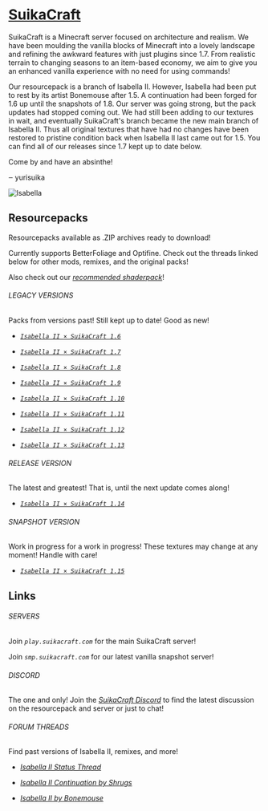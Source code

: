 # [SuikaCraft](http://suikacraft.com)

SuikaCraft is a Minecraft server focused on architecture and realism. We have been moulding the vanilla blocks of Minecraft into a lovely landscape and refining the awkward features with just plugins since 1.7. From realistic terrain to changing seasons to an item-based economy, we aim to give you an enhanced vanilla experience with no need for using commands!

Our resourcepack is a branch of Isabella II. However, Isabella had been put to rest by its artist Bonemouse after 1.5. A continuation had been forged for 1.6 up until the snapshots of 1.8. Our server was going strong, but the pack updates had stopped coming out. We had still been adding to our textures in wait, and eventually SuikaCraft's branch became the new main branch of Isabella II. Thus all original textures that have had no changes have been restored to pristine condition back when Isabella II last came out for 1.5. You can find all of our releases since 1.7 kept up to date below.

Come by and have an absinthe!

‒ yurisuika

![Isabella](https://raw.githubusercontent.com/yurisuika/SuikaCraft/master/Isabella%20II%20×%20SuikaCraft%201.13/pack.png)

## Resourcepacks

Resourcepacks available as .ZIP archives ready to download!

Currently supports BetterFoliage and Optifine. Check out the threads linked below for other mods, remixes, and the original packs!

Also check out our *[recommended shaderpack](https://www.minecraftforum.net/forums/mapping-and-modding-java-edition/minecraft-mods/1291396-1-6-4-1-13-1-sildurs-shaders-pc-mac-intel-vibrant)*!

###### LEGACY VERSIONS

Packs from versions past! Still kept up to date! Good as new!

* [*`Isabella II × SuikaCraft 1.6`*](https://github.com/yurisuika/SuikaCraft/raw/master/Archives/Isabella%20II%20%C3%97%20SuikaCraft%201.6.zip)

* [*`Isabella II × SuikaCraft 1.7`*](https://github.com/yurisuika/SuikaCraft/raw/master/Archives/Isabella%20II%20%C3%97%20SuikaCraft%201.7.zip)

* [*`Isabella II × SuikaCraft 1.8`*](https://github.com/yurisuika/SuikaCraft/raw/master/Archives/Isabella%20II%20%C3%97%20SuikaCraft%201.8.zip)

* [*`Isabella II × SuikaCraft 1.9`*](https://github.com/yurisuika/SuikaCraft/raw/master/Archives/Isabella%20II%20%C3%97%20SuikaCraft%201.9.zip)

* [*`Isabella II × SuikaCraft 1.10`*](https://github.com/yurisuika/SuikaCraft/raw/master/Archives/Isabella%20II%20%C3%97%20SuikaCraft%201.10.zip)

* [*`Isabella II × SuikaCraft 1.11`*](https://github.com/yurisuika/SuikaCraft/raw/master/Archives/Isabella%20II%20%C3%97%20SuikaCraft%201.11.zip)

* [*`Isabella II × SuikaCraft 1.12`*](https://github.com/yurisuika/SuikaCraft/raw/master/Archives/Isabella%20II%20%C3%97%20SuikaCraft%201.12.zip)

* [*`Isabella II × SuikaCraft 1.13`*](https://github.com/yurisuika/SuikaCraft/raw/master/Archives/Isabella%20II%20%C3%97%20SuikaCraft%201.13.zip)

###### RELEASE VERSION

The latest and greatest! That is, until the next update comes along!

* [*`Isabella II × SuikaCraft 1.14`*](https://github.com/yurisuika/SuikaCraft/raw/master/Archives/Isabella%20II%20%C3%97%20SuikaCraft%201.14.zip)

###### SNAPSHOT VERSION

Work in progress for a work in progress! These textures may change at any moment! Handle with care!

* [*`Isabella II × SuikaCraft 1.15`*](https://github.com/yurisuika/SuikaCraft/raw/master/Archives/Isabella%20II%20%C3%97%20SuikaCraft%201.15.zip)

## Links

###### SERVERS

Join *`play.suikacraft.com`* for the main SuikaCraft server!

Join *`smp.suikacraft.com`* for our latest vanilla snapshot server!

###### DISCORD

The one and only! Join the *[SuikaCraft Discord](https://discord.gg/0zdNEkQle7Qg9C1H)* to find the latest discussion on the resourcepack and server or just to chat!

###### FORUM THREADS

Find past versions of Isabella II, remixes, and more!

* *[Isabella II Status Thread](http://www.minecraftforum.net/forums/mapping-and-modding-java-edition/resource-packs/resource-pack-discussion/2745599)*

* *[Isabella II Continuation by Shrugs](https://www.minecraftforum.net/forums/mapping-and-modding-java-edition/resource-packs/1244972-16x-1-6-1-7-1-8beta-isabella-ii-unofficial-thread)*

* *[Isabella II by Bonemouse](http://www.minecraftforum.net/forums/mapping-and-modding-java-edition/resource-packs/1226573)*

